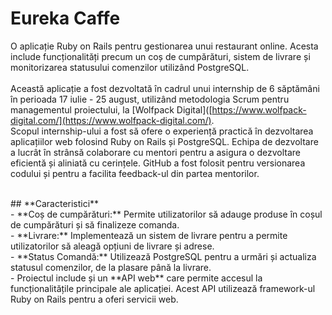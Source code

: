 # Eureka Caffe
O aplicație Ruby on Rails pentru gestionarea unui restaurant online. Acesta include funcționalități precum un coș de cumpărături, sistem de livrare și monitorizarea statusului comenzilor utilizând PostgreSQL. <br> <br>
Această aplicație a fost dezvoltată în cadrul unui internship de 6 săptămâni în perioada 17 iulie - 25 august, utilizând metodologia Scrum pentru managementul proiectului, la [Wolfpack Digital]([https://www.wolfpack-digital.com/](https://www.wolfpack-digital.com/). <br>
Scopul internship-ului a fost să ofere o experiență practică în dezvoltarea aplicațiilor web folosind Ruby on Rails și PostgreSQL.  Echipa de dezvoltare a lucrât în strânsă colaborare cu mentori pentru a asigura o dezvoltare eficientă și aliniată cu cerințele. GitHub a fost folosit pentru versionarea codului și pentru a facilita feedback-ul din partea mentorilor.

<br>
## **Caracteristici** <br>
- **Coș de cumpărături:** Permite utilizatorilor să adauge produse în coșul de cumpărături și să finalizeze comanda.
<br>
- **Livrare:** Implementează un sistem de livrare pentru a permite utilizatorilor să aleagă opțiuni de livrare și adrese.
<br>
- **Status Comandă:** Utilizează PostgreSQL pentru a urmări și actualiza statusul comenzilor, de la plasare până la livrare.
<br>
- Proiectul include și un **API web** care permite accesul la funcționalitățile principale ale aplicației. Acest API utilizează framework-ul Ruby on Rails pentru a oferi servicii web.
<br>
